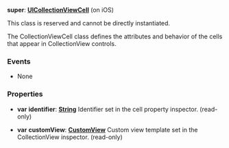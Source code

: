 **super**: **[UICollectionViewCell](UICollectionViewCell.md)** (on iOS)

This class is reserved and cannot be directly instantiated.

The CollectionViewCell class defines the attributes and behavior of the cells that appear in CollectionView controls.

### Events

* None

### Properties

* **var** **identifier**: **[String](../gravity/types.md)**
Identifier set in the cell property inspector. \(read-only\)

* **var** **customView**: **[CustomView](CustomView.md)**
Custom view template set in the CollectionView inspector. \(read-only\)





